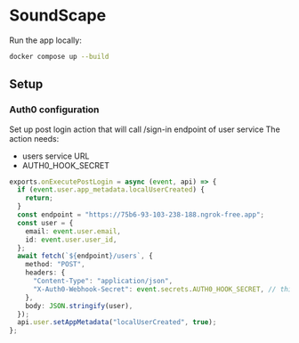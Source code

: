 # SoundScape

Run the app locally:

```bash
docker compose up --build
```

## Setup

### Auth0 configuration

Set up post login action that will call /sign-in endpoint of user service
The action needs:

- users service URL
- AUTH0_HOOK_SECRET

```ts
exports.onExecutePostLogin = async (event, api) => {
  if (event.user.app_metadata.localUserCreated) {
    return;
  }
  const endpoint = "https://75b6-93-103-238-188.ngrok-free.app";
  const user = {
    email: event.user.email,
    id: event.user.user_id,
  };
  await fetch(`${endpoint}/users`, {
    method: "POST",
    headers: {
      "Content-Type": "application/json",
      "X-Auth0-Webhook-Secret": event.secrets.AUTH0_HOOK_SECRET, // this is set in the auth0 dashboard
    },
    body: JSON.stringify(user),
  });
  api.user.setAppMetadata("localUserCreated", true);
};
```

